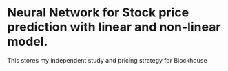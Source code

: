 # Neural Network for Stock price prediction with linear and non-linear model.
This stores my independent study and pricing strategy for Blockhouse
